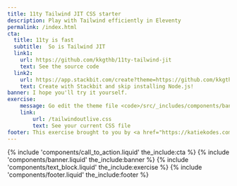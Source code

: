 ```yaml
---
title: 11ty Tailwind JIT CSS starter
description: Play with Tailwind efficiently in Eleventy
permalink: /index.html
cta:
  title: 11ty is fast
  subtitle:  So is Tailwind JIT
  link1:
    url: https://github.com/kkgthb/11ty-tailwind-jit
    text: See the source code
  link2:
    url: https://app.stackbit.com/create?theme=https://github.com/kkgthb/11ty-tailwind-jit
    text: Create with Stackbit and skip installing Node.js!
banner: I hope you'll try it yourself.
exercise:
    message: Go edit the theme file <code>/src/_includes/components/banner.liquid</code> and change all occurrences of <code>bg-indigo</code> to <code>bg-green</code> while running 11ty on a live development server.  Watch your page change instantly before your eyes!  Tailwind, is recompiling your CSS file behind the scenes, so it's kind of a big deal for it to run this fast.
    link:
        url: /tailwindoutlive.css
        text: See your current CSS file
footer: This exercise brought to you by <a href="https://katiekodes.com/" target="_blank" rel="noopener">Katie Kodes</a>
---
```


{% include 'components/call_to_action.liquid' the_include:cta %}
{% include 'components/banner.liquid' the_include:banner %}
{% include 'components/text_block.liquid' the_include:exercise %}
{% include 'components/footer.liquid' the_include:footer %}
